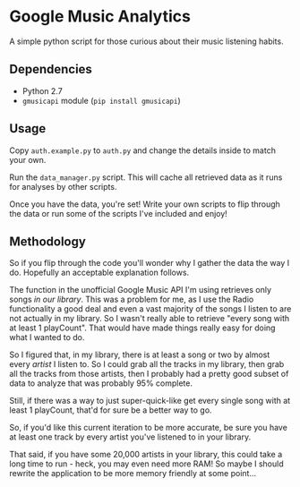 # Google Music Analytics

A simple python script for those curious about their music listening habits.

## Dependencies

* Python 2.7
* `gmusicapi` module (`pip install gmusicapi`)

## Usage

Copy `auth.example.py` to `auth.py` and change the details inside to match your
own.

Run the `data_manager.py` script. This will cache all retrieved data as it runs for
analyses by other scripts.

Once you have the data, you're set! Write your own scripts to flip through the
data or run some of the scripts I've included and enjoy!

## Methodology

So if you flip through the code you'll wonder why I gather the data the way I
do. Hopefully an acceptable explanation follows. 

The function in the unofficial Google Music API I'm using retrieves only songs
_in our library_. This was a problem for me, as I use the Radio functionality a
good deal and even a vast majority of the songs I listen to are not actually in
my library. So I wasn't really able to retrieve "every song with at least 1
playCount". That would have made things really easy for doing what I wanted to
do. 

So I figured that, in my library, there is at least a song or two by almost every
_artist_ I listen to. So I could grab all the tracks in my library, then grab
all the tracks from those artists, then I probably had a pretty good subset of
data to analyze that was probably 95% complete. 

Still, if there was a way to just super-quick-like get every single song with
at least 1 playCount, that'd for sure be a better way to go. 

So, if you'd like this current iteration to be more accurate, be sure you have
at least one track by every artist you've listened to in your library. 

That said, if you have some 20,000 artists in your library, this could take a
long time to run - heck, you may even need more RAM! So maybe I should rewrite
the application to be more memory friendly at some point...

